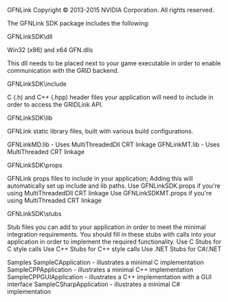 GFNLink Copyright © 2013-2015 NVIDIA Corporation. All rights reserved.

The GFNLink SDK package includes the following:

GFNLinkSDK\dll

Win32 (x86) and x64 GFN.dlls

This dll needs to be placed next to your game executable in order to enable communication with the GRID backend.
  
GFNLinkSDK\include

C (.h) and C++ (.hpp) header files your application will need to include in order to access the GRIDLink API.

GFNLinkSDK\lib              

GFNLink static library files, built with various build configurations. 

GFNLinkMD.lib - Uses MultiThreadedDll CRT linkage
GFNLinkMT.lib - Uses MultiThreaded CRT linkage

GFNLinkSDK\props            

GFNLink props files to include in your application; Adding this will automatically set up include and lib paths.
Use GFNLinkSDK.props if you're using MultiThreadedDll CRT linkage
Use GFNLinkSDKMT.props if you're using MultiThreaded CRT linkage

GFNLinkSDK\stubs

Stub files you can add to your application in order to meet the minimal integration requirements.
You should fill in these stubs with calls into your application in order to implement the required functionality.
Use C Stubs for C style calls
Use C++ Stubs for C++ style calls
Use .NET Stubs for C#/.NET

Samples
SampleCApplication - illustrates a minimal C implementation
SampleCPPApplication - illustrates a minimal C++ implementation
SampleCPPGUIApplication - illustrates a C++ implementation with a GUI interface
SampleCSharpApplication - illustrates a minimal C# implementation 
